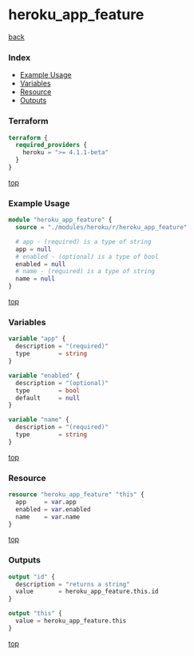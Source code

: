 # heroku_app_feature

[back](../heroku.md)

### Index

- [Example Usage](#example-usage)
- [Variables](#variables)
- [Resource](#resource)
- [Outputs](#outputs)

### Terraform

```terraform
terraform {
  required_providers {
    heroku = ">= 4.1.1-beta"
  }
}
```

[top](#index)

### Example Usage

```terraform
module "heroku_app_feature" {
  source = "./modules/heroku/r/heroku_app_feature"

  # app - (required) is a type of string
  app = null
  # enabled - (optional) is a type of bool
  enabled = null
  # name - (required) is a type of string
  name = null
}
```

[top](#index)

### Variables

```terraform
variable "app" {
  description = "(required)"
  type        = string
}

variable "enabled" {
  description = "(optional)"
  type        = bool
  default     = null
}

variable "name" {
  description = "(required)"
  type        = string
}
```

[top](#index)

### Resource

```terraform
resource "heroku_app_feature" "this" {
  app     = var.app
  enabled = var.enabled
  name    = var.name
}
```

[top](#index)

### Outputs

```terraform
output "id" {
  description = "returns a string"
  value       = heroku_app_feature.this.id
}

output "this" {
  value = heroku_app_feature.this
}
```

[top](#index)